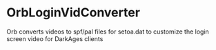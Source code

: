 # OrbLoginVidConverter
Orb converts videos to spf/pal files for setoa.dat to customize the login screen video for DarkAges clients
